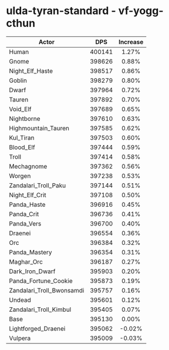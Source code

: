 # ulda-tyran-standard - vf-yogg-cthun
| Actor | DPS | Increase |
|---|:---:|:---:|
|Human|400141|1.27%|
|Gnome|398626|0.88%|
|Night_Elf_Haste|398517|0.86%|
|Goblin|398279|0.80%|
|Dwarf|397964|0.72%|
|Tauren|397892|0.70%|
|Void_Elf|397689|0.65%|
|Nightborne|397610|0.63%|
|Highmountain_Tauren|397585|0.62%|
|Kul_Tiran|397503|0.60%|
|Blood_Elf|397444|0.59%|
|Troll|397414|0.58%|
|Mechagnome|397362|0.56%|
|Worgen|397238|0.53%|
|Zandalari_Troll_Paku|397144|0.51%|
|Night_Elf_Crit|397108|0.50%|
|Panda_Haste|396916|0.45%|
|Panda_Crit|396736|0.41%|
|Panda_Vers|396700|0.40%|
|Draenei|396554|0.36%|
|Orc|396384|0.32%|
|Panda_Mastery|396354|0.31%|
|Maghar_Orc|396187|0.27%|
|Dark_Iron_Dwarf|395903|0.20%|
|Panda_Fortune_Cookie|395873|0.19%|
|Zandalari_Troll_Bwonsamdi|395757|0.16%|
|Undead|395601|0.12%|
|Zandalari_Troll_Kimbul|395405|0.07%|
|Base|395130|0.00%|
|Lightforged_Draenei|395062|-0.02%|
|Vulpera|395009|-0.03%|
